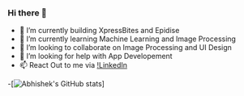 ### Hi there 👋

- 🔭 I’m currently building XpressBites and Epidise 
- 🌱 I’m currently learning Machine Learning and Image Processing
- 👯 I’m looking to collaborate on Image Processing and UI Design
- 🤔 I’m looking for help with App Developement
- 📫 React Out to me via [!LinkedIn](https://www.linkedin.com/in/abhishek-ahlawat/)

-[![Abhishek's GitHub stats](https://github-readme-stats.vercel.app/api?username=AbhiAhlawat)]
